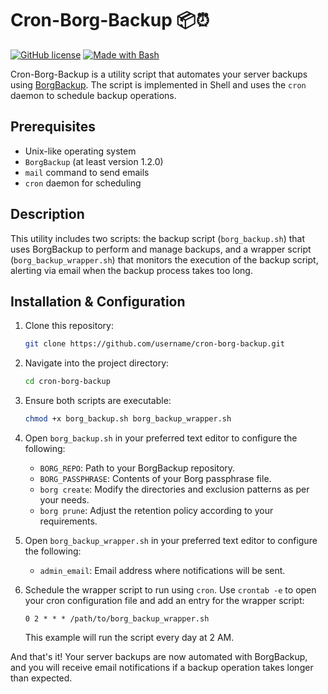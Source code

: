 # Cron-Borg-Backup 📦⏰

[![GitHub license](https://img.shields.io/github/license/Naereen/StrapDown.js.svg)](https://github.com/naereen/StrapDown.js/blob/master/LICENSE)
[![Made with Bash](https://img.shields.io/badge/Made%20with-Bash-1f425f.svg)](https://www.gnu.org/software/bash/)

Cron-Borg-Backup is a utility script that automates your server backups using [BorgBackup](https://www.borgbackup.org/). The script is implemented in Shell and uses the `cron` daemon to schedule backup operations.

## Prerequisites

- Unix-like operating system
- `BorgBackup` (at least version 1.2.0)
- `mail` command to send emails
- `cron` daemon for scheduling

## Description

This utility includes two scripts: the backup script (`borg_backup.sh`) that uses BorgBackup to perform and manage backups, and a wrapper script (`borg_backup_wrapper.sh`) that monitors the execution of the backup script, alerting via email when the backup process takes too long.

## Installation & Configuration

1. Clone this repository: 

    ```bash
    git clone https://github.com/username/cron-borg-backup.git
    ```

2. Navigate into the project directory:

    ```bash
    cd cron-borg-backup
    ```

3. Ensure both scripts are executable:

    ```bash
    chmod +x borg_backup.sh borg_backup_wrapper.sh
    ```

4. Open `borg_backup.sh` in your preferred text editor to configure the following:

    - `BORG_REPO`: Path to your BorgBackup repository.
    - `BORG_PASSPHRASE`: Contents of your Borg passphrase file.
    - `borg create`: Modify the directories and exclusion patterns as per your needs.
    - `borg prune`: Adjust the retention policy according to your requirements.

5. Open `borg_backup_wrapper.sh` in your preferred text editor to configure the following:

    - `admin_email`: Email address where notifications will be sent.

6. Schedule the wrapper script to run using `cron`. Use `crontab -e` to open your cron configuration file and add an entry for the wrapper script:

    ```cron
    0 2 * * * /path/to/borg_backup_wrapper.sh
    ```

    This example will run the script every day at 2 AM.

And that's it! Your server backups are now automated with BorgBackup, and you will receive email notifications if a backup operation takes longer than expected.
